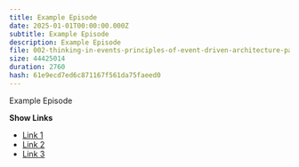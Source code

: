 ```yaml
---
title: Example Episode
date: 2025-01-01T00:00:00.000Z
subtitle: Example Episode
description: Example Episode
file: 002-thinking-in-events-principles-of-event-driven-architecture-part-2-with-james-eastham.mp3
size: 44425014
duration: 2760
hash: 61e9ecd7ed6c871167f561da75faeed0
---
```


Example Episode

**Show Links**

- [Link 1](http://example.com)
- [Link 2](http://example.com)
- [Link 3](http://example.com)
